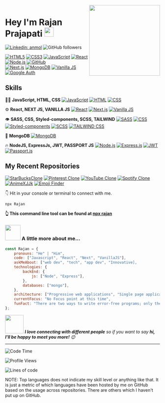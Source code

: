 <img align='right' src="https://media.giphy.com/media/M9gbBd9nbDrOTu1Mqx/giphy.gif" width="230">
<h1>Hey I'm Rajan Prajapati <a href="https://www.oneorigin.us/">
</a><img src="https://media.giphy.com/media/WUlplcMpOCEmTGBtBW/giphy.gif" width="30"> 
</h1>

[![Linkedin: anmol](https://img.shields.io/badge/-rajan-blue?style=flat-square&logo=Linkedin&logoColor=white&link=https://www.linkedin.com/in/rajanprajapati1/)](https://www.linkedin.com/in/rajanprajapati1/)
![GitHub followers](https://img.shields.io/github/followers/rajanprajapati?label=Follow&style=social)

[![HTML5](https://img.shields.io/badge/HTML5-E34F26?logo=html5&logoColor=white&style=flat)](https://developer.mozilla.org/en-US/docs/Web/Guide/HTML/HTML5)
[![CSS3](https://img.shields.io/badge/CSS3-1572B6?logo=css3&logoColor=white&style=flat)](https://developer.mozilla.org/en-US/docs/Web/CSS)
[![JavaScript](https://img.shields.io/badge/JavaScript-F7DF1E?logo=javascript&logoColor=black&style=flat)](https://developer.mozilla.org/en-US/docs/Web/JavaScript)
[![React](https://img.shields.io/badge/React-61DAFB?logo=react&logoColor=white&style=flat)](https://reactjs.org/)
[![Node.js](https://img.shields.io/badge/Node.js-339933?logo=node.js&logoColor=white&style=flat)](https://nodejs.org/)
[![GitHub](https://img.shields.io/badge/GitHub-181717?logo=github&logoColor=white&style=flat)](https://github.com/)<br/>
[![Next.js](https://img.shields.io/badge/Next.js-000000?logo=next.js&logoColor=white&style=flat)](https://nextjs.org/)
[![MongoDB](https://img.shields.io/badge/MongoDB-47A248?logo=mongodb&logoColor=white&style=flat)](https://www.mongodb.com/)
[![Vanilla JS](https://img.shields.io/badge/Vanilla_JS-F7DF1E?logo=javascript&logoColor=black&style=flat)](https://developer.mozilla.org/en-US/docs/Web/JavaScript)
[![Google Auth](https://img.shields.io/badge/Google_Auth-4285F4?logo=google&logoColor=white&style=flat)](https://developers.google.com/identity)

## Skills
👨‍💻 **JavaScript, HTML, CSS**
   [![JavaScript](https://img.shields.io/badge/JavaScript-F7DF1E?logo=javascript&logoColor=black&style=flat)](https://developer.mozilla.org/en-US/docs/Web/JavaScript)
   [![HTML](https://img.shields.io/badge/HTML5-E34F26?logo=html5&logoColor=white&style=flat)](https://developer.mozilla.org/en-US/docs/Web/Guide/HTML/HTML5)
   [![CSS](https://img.shields.io/badge/CSS3-1572B6?logo=css3&logoColor=white&style=flat)](https://developer.mozilla.org/en-US/docs/Web/CSS)

⚙️ **React, NEXT JS, VANILLA JS**
   [![React](https://img.shields.io/badge/React-61DAFB?logo=react&logoColor=white&style=flat)](https://reactjs.org/)
   [![Next.js](https://img.shields.io/badge/Next.js-000000?logo=next.js&logoColor=white&style=flat)](https://nextjs.org/)
   [![Vanilla JS](https://img.shields.io/badge/Vanilla_JS-F7DF1E?logo=javascript&logoColor=black&style=flat)](https://developer.mozilla.org/en-US/docs/Web/JavaScript)

👁️ **SASS, CSS, Styled-components, SCSS, TAILWIND**
   [![SASS](https://img.shields.io/badge/SASS-CC6699?logo=sass&logoColor=white&style=flat)](https://sass-lang.com/)
   [![CSS](https://img.shields.io/badge/CSS3-1572B6?logo=css3&logoColor=white&style=flat)](https://developer.mozilla.org/en-US/docs/Web/CSS)
   [![Styled-components](https://img.shields.io/badge/Styled_components-DB7093?logo=styled-components&logoColor=white&style=flat)](https://styled-components.com/)
   [![SCSS](https://img.shields.io/badge/SCSS-CC6699?logo=sass&logoColor=white&style=flat)](https://sass-lang.com/)
   [![TAILWIND CSS](https://img.shields.io/badge/Tailwind_CSS-38B2AC?logo=tailwind-css&logoColor=white&style=flat)](https://tailwindcss.com/)

💽 **MongoDB**
   [![MongoDB](https://img.shields.io/badge/MongoDB-47A248?logo=mongodb&logoColor=white&style=flat)](https://www.mongodb.com/)

🔥 **NodeJS, ExpressJs, JWT, PASSPORT JS**
   [![Node.js](https://img.shields.io/badge/Node.js-339933?logo=node.js&logoColor=white&style=flat)](https://nodejs.org/)
   [![Express.js](https://img.shields.io/badge/Express.js-000000?logo=express&logoColor=white&style=flat)](https://expressjs.com/)
   [![JWT](https://img.shields.io/badge/JWT-000000?logo=json-web-tokens&logoColor=white&style=flat)](https://jwt.io/)
   [![Passport.js](https://img.shields.io/badge/Passport.js-34E27A?logo=passport&logoColor=white&style=flat)](http://www.passportjs.org/)

## My Recent Repositories

[![StarBucksClone](https://img.shields.io/badge/StarBucksClone-000000?style=for-the-badge&logo=github)](https://github.com/rajanprajapati1/StarBucksClone)
[![Pinterest Clone](https://img.shields.io/badge/Pinterest_Clone-000000?style=for-the-badge&logo=github)](https://github.com/rajanprajapati1/pinterest_Clone)
[![YouTube Clone](https://img.shields.io/badge/You_Tube_Clone-000000?style=for-the-badge&logo=github)](https://github.com/rajanprajapati1/You_Tube_Clone) 
[![Spotify Clone](https://img.shields.io/badge/Spotify_Clone-000000?style=for-the-badge&logo=github)](https://github.com/rajanprajapati1/spotify-clone)
[![AnimeXJJk](https://img.shields.io/badge/AnimeXJJk-000000?style=for-the-badge&logo=github)](https://github.com/rajanprajapati1/AnimeXJJk)
[![Emoji Finder](https://img.shields.io/badge/EmojiFinder.com-000000?style=for-the-badge&logo=github)](https://github.com/rajanprajapati1/emojiFinder.com)


👇 Hit in your console or terminal to connect with me.

```bash
npx Rajan
```
**👆 This command line tool can be found at [npx rajan](https://github.com/rajanprajapati1/npx_card)**

### <img src="https://media.giphy.com/media/VgCDAzcKvsR6OM0uWg/giphy.gif" width="50"> A little more about me...  

```javascript
const Rajan = {
    pronouns: "He" | "Him",
    code: ["Javascript", "React", "Next", "VanillaJS"],
    askMeAbout: ["web dev", "tech", "app dev", "Innovative],
    technologies: {
        backEnd: {
            js: ["Node", "Express"],
        },
        databases: ["mongo"],
    },
    architecture: ["Progressive web applications", "Single page applications"],
    currentFocus: "No Focus point at this time",
    funFact: "There are two ways to write error-free programs; only the third one works"
};
```

<img src="https://media.giphy.com/media/LnQjpWaON8nhr21vNW/giphy.gif" width="60"> <em><b>I love connecting with different people</b> so if you want to say <b>hi, I'll be happy to meet you more!</b> 😊</em>

---
<!--START_SECTION:waka-->
![Code Time](http://img.shields.io/badge/Code%20Time-2%2C483%20hrs%2051%20mins-blue)

![Profile Views](http://img.shields.io/badge/Profile%20Views-994-blue)

![Lines of code](https://img.shields.io/badge/From%20Hello%20World%20I%27ve%20Written-4.8%20million%20lines%20of%20code-blue)


NOTE: Top languages does not indicate my skill level or anything like that. It is just a metric of which languages have been hosted by me on GitHub based on the usage across repositories. There are others which I haven't put up on GitHub.
